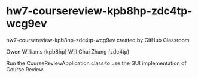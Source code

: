 # hw7-coursereview-kpb8hp-zdc4tp-wcg9ev
hw7-coursereview-kpb8hp-zdc4tp-wcg9ev created by GitHub Classroom

Owen Williams (kpb8hp)
Will
Chai Zhang (zdc4tp)

Run the CourseReviewApplication class to use the GUI implementation of Course Review.
